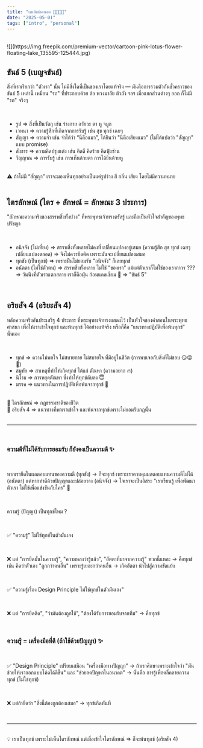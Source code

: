 ```yaml
---
title: "เตเต้เต่าคนอง 🐢🐢🐢🐢"
date: "2025-05-01"
tags: ["intro", "personal"]
---
```


<br>
![](https://img.freepik.com/premium-vector/cartoon-pink-lotus-flower-floating-lake_135595-125444.jpg)
<br>

## ขันธ์ 5 (เบญจขันธ์)

สิ่งที่เราเรียกว่า "ตัวเรา" นั้น ไม่มีสิ่งใดที่เป็นของเราโดยแท้จริง — มันคือการรวมตัวกันชั่วคราวของ ขันธ์ 5 เหล่านี้ เหมือน "รถ" ที่ประกอบด้วย ล้อ พวงมาลัย ตัวถัง ฯลฯ เมื่อแยกส่วนต่างๆ ออก ก็ไม่มี "รถ" จริงๆ

<br>

- รูป ⇒ สิ่งที่เป็นวัตถุ เช่น ร่างกาย อวัยวะ ตา หู จมูก
- เวทนา ⇒ ความรู้สึกที่เกิดจากการรับรู้ เช่น สุข ทุกข์ เฉยๆ
- สัญญา ⇒ ความจำ เช่น จำได้ว่า “นี่คือแมว”, ได้ยินว่า "นี่คือเสียงแมว" (ไม่ได้แปลว่า "สัญญา" แบบ promise)
- สังขาร ⇒ ความคิดปรุงแต่ง เช่น คิดดี คิดร้าย คิดฟุ้งซ่าน
- วิญญาณ ⇒ การรับรู้ เช่น การเห็นด้วยตา การได้ยินด้วยหู 

<br>

<div class="callout callout-warning">
⚠️ ถ้าไม่มี “สัญญา” เราจะมองเห็นทุกอย่างเป็นแค่รูปร่าง สี กลิ่น เสียง โดยไม่มีความหมาย
</div>

<br>

## ไตรลักษณ์ (ไตร + ลักษณ์ = ลักษณะ 3 ประการ)

"ลักษณะความจริงของสรรพสิ่งทั้งปวง" ที่พระพุทธเจ้าทรงตรัสรู้ และถือเป็นหัวใจสำคัญของพุทธปรัชญา

<br>

- อนิจจัง (ไม่เที่ยง) ⇒ สรรพสิ่งทั้งหลายไม่คงที่ เปลี่ยนแปลงอยู่เสมอ (ความรู้สึก สุข ทุกข์ เฉยๆ เปลี่ยนแปลงตลอด) ⇒ จึงไม่ควรยึดติด เพราะมันจะเปลี่ยนแปลงเสมอ
- ทุกขัง (เป็นทุกข์) ⇒ เพราะฝืนไม่ยอมรับ "อนิจจัง" ก็เลยทุกข์
- อนัตตา (ไม่ใช่ตัวตน) ⇒ สรรพสิ่งทั้งหลาย ไม่ใช่ "ของเรา" แม้แต่ตัวเราก็ไม่ใช่ของเราถาวร ???​ ⇒ วันนึงที่ตัวเราแตกสลาย เราก็คือฝุ่น ก้อนแคลเซียม 👻 ⇒ "ขันธ์ 5"

<br>

## อริยสัจ 4 (อริยะสัจ 4)

หลักความจริงอันประเสริฐ 4 ประการ ที่พระพุทธเจ้าทรงแสดงไว้ เป็นหัวใจของคำสอนในพระพุทธศาสนา เพื่อให้เราเข้าใจทุกข์ และพ้นทุกข์ ได้อย่างแท้จริง หรือก็คือ “แนวทางปฏิบัติเพื่อพ้นทุกข์” นั่นเอง

<br>

- ทุกข์ ⇒ ความไม่พอใจ ไม่สบายกาย ไม่สบายใจ ที่มีอยู่ในชีวิต (การพบเจอกับสิ่งที่ไม่ชอบ 😏😡🥺)
- สมุทัย ⇒ สาเหตุที่ทำให้เกิดทุกข์ ได้แก่ ตัณหา (ความอยาก 🔥)
- นิโรธ ⇒ การหยุดตัณหา ซึ่งทำให้ทุกข์ดับลง 😇
- มรรค ⇒ แนวทางในการปฏิบัติเพื่อพ้นจากทุกข์ 🫥

<br>

<div class="callout callout-info">
  🌸 ไตรลักษณ์ ⇒ กฎธรรมชาติของชีวิต <br> 
  🌼 อริยสัจ 4 ⇒ แนวทางที่พาเราเข้าใจ และพ้นจากทุกข์เพราะไม่ยอมรับกฎนั้น
</div>

<br>

---

<br>

### ความดีที่ไม่ได้รับการยอมรับ ก็ยังคงเป็นความดี ✨

<br>

หากเรายึดในผลตอบแทนของความดี (ทุกขัง) → ก็จะทุกข์ เพราะเราควบคุมผลตอบแทนความดีไม่ได้ (อนัตตา)
แต่หากทำดีด้วยปัญญาและปล่อยวาง (อนิจจัง) → ใจเราจะเป็นอิสระ "เราเรียนรู้ เพื่อพัฒนาตัวเรา ไม่ใช่เพื่อแข่งขันกับใคร" 🌷

<br>

ความรู้ (ปัญญา) เป็นทุกข์ไหม ?

<br>

✅ "ความรู้" ไม่ใช่ทุกข์ในตัวมันเอง 

<br>

❌ แต่ "การยึดมั่นในความรู้", "ความหลงว่ารู้แล้ว", "อัตตาที่มาจากความรู้"
พวกนี้แหละ → คือทุกข์ เช่น คิดว่าตัวเอง "ถูกกว่าคนอื่น" เพราะรู้เยอะกว่าคนอื่น → เกิดอัตตา นำไปสู่ความขัดแย้ง

<br>

✅ "ความรู้เรื่อง Design Principle ไม่ใช่ทุกข์ในตัวมันเอง"

<br>

❌ แต่ "การยึดติด", "ว่ามันต้องถูกใช้", "ต้องได้รับการยอมรับจากทีม" → คือทุกข์

<br>

### ความรู้ = เครื่องมือที่ดี (ถ้าใช้ด้วยปัญญา) ✨

<br>

✅ "Design Principle" เปรียบเสมือน "เครื่องมือทางปัญญา" → ถ้าเราศึกษาเพราะเข้าใจว่า "มันช่วยให้เราออกแบบโค้ดได้ดีขึ้น" และ "ช่วยลดปัญหาในอนาคต" → นั่นคือ การรู้เพื่อคลี่คลายความทุกข์ (ไม่ใช่ทุกข์) 

<br>

❌ แต่ถ้ายึดว่า "สิ่งนี้ต้องถูกต้องเสมอ" → ทุกข์เกิดทันที

<br>

---

<br>

<div class="callout callout-success">
💡 เราเป็นทุกข์ เพราะไม่เห็นไตรลักษณ์ แต่เมื่อเข้าใจไตรลักษณ์ ⇒ ก็จะพ้นทุกข์ (อริยสัจ 4)
</div>

<br>

